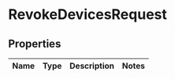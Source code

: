 # RevokeDevicesRequest

## Properties
Name | Type | Description | Notes
------------ | ------------- | ------------- | -------------
